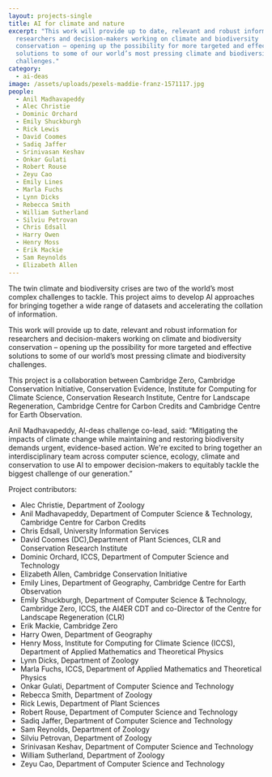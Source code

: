 ```yaml
---
layout: projects-single
title: AI for climate and nature
excerpt: "This work will provide up to date, relevant and robust information for
  researchers and decision-makers working on climate and biodiversity
  conservation – opening up the possibility for more targeted and effective
  solutions to some of our world’s most pressing climate and biodiversity
  challenges."
category:
  - ai-deas
image: /assets/uploads/pexels-maddie-franz-1571117.jpg
people:
  - Anil Madhavapeddy
  - Alec Christie
  - Dominic Orchard
  - Emily Shuckburgh
  - Rick Lewis
  - David Coomes
  - Sadiq Jaffer
  - Srinivasan Keshav
  - Onkar Gulati
  - Robert Rouse
  - Zeyu Cao
  - Emily Lines
  - Marla Fuchs
  - Lynn Dicks
  - Rebecca Smith
  - William Sutherland
  - Silviu Petrovan
  - Chris Edsall
  - Harry Owen
  - Henry Moss
  - Erik Mackie
  - Sam Reynolds
  - Elizabeth Allen
---
```

The twin climate and biodiversity crises are two of the world’s most complex challenges to tackle. This project aims to develop AI approaches for bringing together a wide range of datasets and accelerating the collation of information.

This work will provide up to date, relevant and robust information for researchers and decision-makers working on climate and biodiversity conservation – opening up the possibility for more targeted and effective solutions to some of our world’s most pressing climate and biodiversity challenges. 

This project is a collaboration between Cambridge Zero, Cambridge Conservation Initiative, Conservation Evidence, Institute for Computing for Climate Science, Conservation Research Institute, Centre for Landscape Regeneration, Cambridge Centre for Carbon Credits and Cambridge Centre for Earth Observation.

Anil Madhavapeddy, AI-deas challenge co-lead, said: “Mitigating the impacts of climate change while maintaining and restoring biodiversity demands urgent, evidence-based action. We're excited to bring together an interdisciplinary team across computer science, ecology, climate and conservation to use AI to empower decision-makers to equitably tackle the biggest challenge of our generation.”

Project contributors:

* Alec Christie, Department of Zoology
* Anil Madhavapeddy, Department of Computer Science & Technology, Cambridge Centre for Carbon Credits
* Chris Edsall, University Information Services 
* David Coomes (DC),Department of Plant Sciences, CLR and Conservation Research Institute
* Dominic Orchard, ICCS, Department of Computer Science and Technology
* Elizabeth Allen, Cambridge Conservation Initiative
* Emily Lines, Department of Geography, Cambridge Centre for Earth Observation 
* Emily Shuckburgh, Department of Computer Science & Technology, Cambridge Zero, ICCS, the AI4ER CDT and co-Director of the Centre for Landscape Regeneration (CLR) 
* Erik Mackie, Cambridge Zero
* Harry Owen, Department of Geography 
* Henry Moss, Institute for Computing for Climate Science (ICCS), Department of Applied Mathematics and Theoretical Physics
* Lynn Dicks, Department of Zoology
* Marla Fuchs, ICCS, Department of Applied Mathematics and Theoretical Physics
* Onkar Gulati, Department of Computer Science and Technology
* Rebecca Smith, Department of Zoology
* Rick Lewis, Department of Plant Sciences
* Robert Rouse, Department of Computer Science and Technology 
* Sadiq Jaffer, Department of Computer Science and Technology
* Sam Reynolds, Department of Zoology
* Silviu Petrovan, Department of Zoology
* Srinivasan Keshav, Department of Computer Science and Technology 
* William Sutherland, Department of Zoology 
* Zeyu Cao, Department of Computer Science and Technology